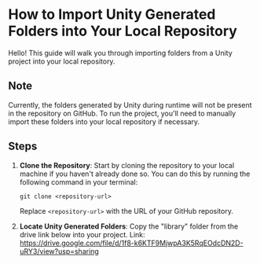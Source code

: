 # How to Import Unity Generated Folders into Your Local Repository

Hello! This guide will walk you through importing folders from a Unity project into your local repository.

## Note

Currently, the folders generated by Unity during runtime will not be present in the repository on GitHub. To run the project, you'll need to manually import these folders into your local repository if necessary.

## Steps

1. **Clone the Repository**: Start by cloning the repository to your local machine if you haven't already done so. You can do this by running the following command in your terminal:

    ```
    git clone <repository-url>
    ```

    Replace `<repository-url>` with the URL of your GitHub repository.

2. **Locate Unity Generated Folders**: Copy the "library" folder from the drive link below into your project.
Link: https://drive.google.com/file/d/1f8-k6KTF9MjwpA3K5RqEOdcDN2D-uRY3/view?usp=sharing




